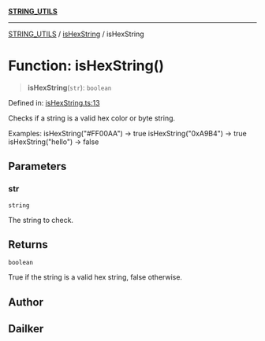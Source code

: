 [**STRING_UTILS**](../../README.md)

***

[STRING_UTILS](../../README.md) / [isHexString](../README.md) / isHexString

# Function: isHexString()

> **isHexString**(`str`): `boolean`

Defined in: [isHexString.ts:13](https://github.com/dailker/everyutil/blob/d26b9d67d6bfd1ddd7a2a1a3cc3211a1e2d63d08/src/string/isHexString.ts#L13)

Checks if a string is a valid hex color or byte string.

Examples:
  isHexString("#FF00AA") → true
  isHexString("0xA9B4") → true
  isHexString("hello") → false

## Parameters

### str

`string`

The string to check.

## Returns

`boolean`

True if the string is a valid hex string, false otherwise.

## Author

## Dailker
